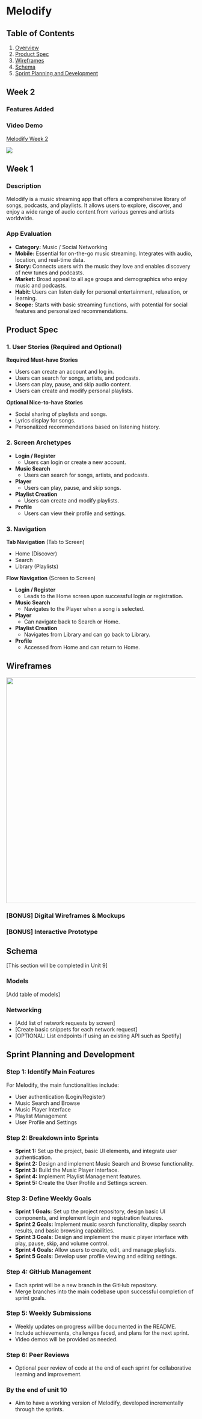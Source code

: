# Melodify

## Table of Contents

1. [Overview](#Overview)
2. [Product Spec](#Product-Spec)
3. [Wireframes](#Wireframes)
4. [Schema](#Schema)
5. [Sprint Planning and Development](#Sprint-Planning-and-Development)

## Week 2

### Features Added


### Video Demo
<div>
  <a href="//imgur.com/a/SH3A1g0">
    <p>Melodify Week 2</p>
  </a>
  <a href="//imgur.com/a/SH3A1g0">
    <img style="max-width:300px;" src="https://i.imgur.com/LlG1esE.gif">
  </a>
</div>

## Week 1

### Description

Melodify is a music streaming app that offers a comprehensive library of songs, podcasts, and playlists. It allows users to explore, discover, and enjoy a wide range of audio content from various genres and artists worldwide.

### App Evaluation

- **Category:** Music / Social Networking
- **Mobile:** Essential for on-the-go music streaming. Integrates with audio, location, and real-time data.
- **Story:** Connects users with the music they love and enables discovery of new tunes and podcasts.
- **Market:** Broad appeal to all age groups and demographics who enjoy music and podcasts.
- **Habit:** Users can listen daily for personal entertainment, relaxation, or learning.
- **Scope:** Starts with basic streaming functions, with potential for social features and personalized recommendations.

## Product Spec

### 1. User Stories (Required and Optional)

**Required Must-have Stories**

* Users can create an account and log in.
* Users can search for songs, artists, and podcasts.
* Users can play, pause, and skip audio content.
* Users can create and modify personal playlists.

**Optional Nice-to-have Stories**

* Social sharing of playlists and songs.
* Lyrics display for songs.
* Personalized recommendations based on listening history.

### 2. Screen Archetypes

- **Login / Register**
  * Users can login or create a new account.
- **Music Search**
  * Users can search for songs, artists, and podcasts.
- **Player**
  * Users can play, pause, and skip songs.
- **Playlist Creation**
  * Users can create and modify playlists.
- **Profile**
  * Users can view their profile and settings.

### 3. Navigation

**Tab Navigation** (Tab to Screen)

* Home (Discover)
* Search
* Library (Playlists)

**Flow Navigation** (Screen to Screen)

- **Login / Register**
  * Leads to the Home screen upon successful login or registration.
- **Music Search**
  * Navigates to the Player when a song is selected.
- **Player**
  * Can navigate back to Search or Home.
- **Playlist Creation**
  * Navigates from Library and can go back to Library.
- **Profile**
  * Accessed from Home and can return to Home.

## Wireframes
<img src="https://i.imgur.com/PN7lguu.jpg" width=600>

### [BONUS] Digital Wireframes & Mockups

### [BONUS] Interactive Prototype

## Schema 

[This section will be completed in Unit 9]

### Models

[Add table of models]

### Networking

- [Add list of network requests by screen]
- [Create basic snippets for each network request]
- [OPTIONAL: List endpoints if using an existing API such as Spotify]


## Sprint Planning and Development

### Step 1: Identify Main Features

For Melodify, the main functionalities include:
- User authentication (Login/Register)
- Music Search and Browse
- Music Player Interface
- Playlist Management
- User Profile and Settings

### Step 2: Breakdown into Sprints

- **Sprint 1:** Set up the project, basic UI elements, and integrate user authentication.
- **Sprint 2:** Design and implement Music Search and Browse functionality.
- **Sprint 3:** Build the Music Player Interface.
- **Sprint 4:** Implement Playlist Management features.
- **Sprint 5:** Create the User Profile and Settings screen.

### Step 3: Define Weekly Goals

- **Sprint 1 Goals:** Set up the project repository, design basic UI components, and implement login and registration features.
- **Sprint 2 Goals:** Implement music search functionality, display search results, and basic browsing capabilities.
- **Sprint 3 Goals:** Design and implement the music player interface with play, pause, skip, and volume control.
- **Sprint 4 Goals:** Allow users to create, edit, and manage playlists.
- **Sprint 5 Goals:** Develop user profile viewing and editing settings.

### Step 4: GitHub Management

- Each sprint will be a new branch in the GitHub repository.
- Merge branches into the main codebase upon successful completion of sprint goals.

### Step 5: Weekly Submissions

- Weekly updates on progress will be documented in the README.
- Include achievements, challenges faced, and plans for the next sprint.
- Video demos will be provided as needed.

### Step 6: Peer Reviews

- Optional peer review of code at the end of each sprint for collaborative learning and improvement.

### By the end of unit 10

- Aim to have a working version of Melodify, developed incrementally through the sprints.
